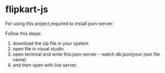 # flipkart-js

For using this project,required to install json-server:

Follow this steps:
1) download the zip file in your system
2) open file in visual studio
3) open terminal and write this:json-server --watch db.json(your json file name)
4) and then open with live server.
